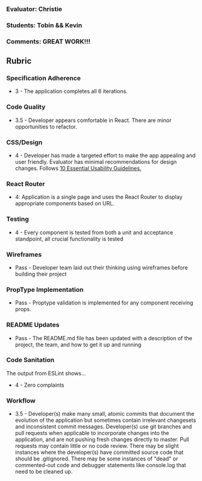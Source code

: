 ### Evaluator: Christie
### Students: Tobin && Kevin
### Comments: GREAT WORK!!!

## Rubric

### Specification Adherence

- 3 - The application completes all 6 iterations.

### Code Quality

- 3.5 - Developer appears comfortable in React. There are minor opportunities to refactor.

### CSS/Design

- 4 - Developer has made a targeted effort to make the app appealing and user friendly. Evaluator has minimal recommendations for design changes. Follows [10 Essential Usability Guidelines.](https://speckyboy.com/10-essential-web-application-usability-guidelines/)

### React Router

- 4: Application is a single page and uses the React Router to display appropriate components based on URL.

### Testing

- 4 - Every component is tested from both a unit and acceptance standpoint, all crucial functionality is tested

### Wireframes

- Pass - Developer team laid out their thinking using wireframes before building their project

### PropType Implementation

- Pass - Proptype validation is implemented for any component receiving props.

### README Updates

- Pass - The README.md file has been updated with a description of the project, the team, and how to get it up and
  running

### Code Sanitation

The output from ESLint shows…

- 4 - Zero complaints

### Workflow

- 3.5 - Developer(s) make many small, atomic commits that document the evolution of the application but sometimes contain irrelevant changesets and inconsistent commit messages. Developer(s) use git branches and pull requests when applicable to incorporate changes into the application, and are not pushing fresh changes directly to master. Pull requests may contain little or no code review. There may be slight instances where the developer(s) have committed source code that should be .gitignored. There may be some instances of "dead" or commented-out code and debugger statements like console.log that need to be cleaned up.

